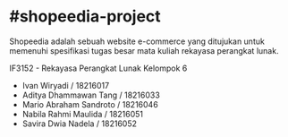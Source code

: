 #shopeedia-project
==================

Shopeedia adalah sebuah website e-commerce yang ditujukan untuk memenuhi spesifikasi tugas besar mata kuliah rekayasa perangkat lunak.  

IF3152 - Rekayasa Perangkat Lunak
Kelompok 6
- Ivan Wiryadi 			      / 18216017
- Aditya Dhammawan Tang   / 18216033
- Mario Abraham Sandroto  / 18216046
- Nabila Rahmi Maulida	  / 18216051
- Savira Dwia Nadela		  / 18216052

